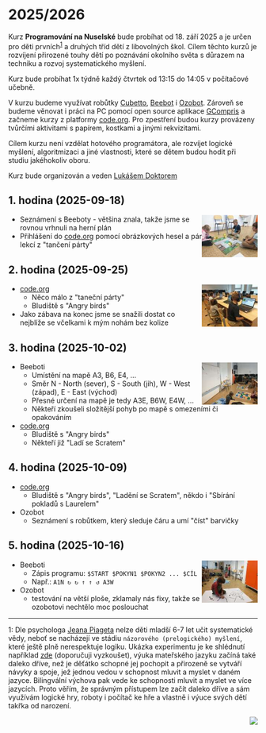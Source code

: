 # 2025/2026

Kurz **Programování na Nuselské** bude probíhat od 18. září 2025
a je určen pro děti prvních<sup>[1](#footnote1)</sup> a druhých
tříd dětí z libovolných škol. Cílem těchto kurzů je rozvíjení
přirozené touhy dětí po poznávání okolního světa s důrazem na
techniku a rozvoj systematického myšlení.

Kurz bude probíhat 1x týdně každý čtvrtek od 13:15 do 14:05 v počítačové
učebně.

V kurzu budeme využívat robůtky [Cubetto](https://www.primotoys.com),
[Beebot](https://www.bee-bot.us/) i [Ozobot](https://ozobot.com/).
Zároveň se budeme věnovat i práci na PC pomocí open source aplikace
[GCompris](https://gcompris.net) a začneme kurzy z platformy
[code.org](https://[www.code.org](https://www.code.org)). Pro zpestření budou kurzy provázeny
tvůrčími aktivitami s papírem, kostkami a jinými rekvizitami.

Cílem kurzu není vzdělat hotového programátora, ale rozvíjet logické
myšlení, algoritmizaci a jiné vlastnosti, které se dětem budou hodit
při studiu jakéhokoliv oboru.

Kurz bude organizován a veden [Lukášem Doktorem](../lectors/ldoktor)

## 1. hodina (2025-09-18)

<a href="zacatecnici-1-01-beebot.jpg">
    <img align="right" src="zacatecnici-1-01-beebot-small.jpg" style="height:85px">
</a>

* Seznámení s Beeboty - většina znala, takže jsme se rovnou vrhnuli na herní plán
* Přihlášení do [code.org](https://www.code.org) pomocí obrázkových hesel a pár lekcí z "tančení párty"

## 2. hodina (2025-09-25)

<a href="zacatecnici-1-02-code.jpg">
    <img align="right" src="zacatecnici-1-02-code-small.jpg" style="height:85px">
</a>

* [code.org](https://www.code.org)
  * Něco málo z "taneční párty"
  * Bludiště s "Angry birds"
* Jako zábava na konec jsme se snažili dostat co nejblíže se včelkami k mým nohám bez kolize

## 3. hodina (2025-10-02)

<a href="zacatecnici-1-03-beebot.jpg">
    <img align="right" src="zacatecnici-1-03-beebot-small.jpg" style="height:85px">
</a>

* Beeboti
  * Umístění na mapě A3, B6, E4, ...
  * Směr N - North (sever), S - South (jih), W - West (západ), E - East (východ)
  * Přesné určení na mapě je tedy A3E, B6W, E4W, ...
  * Někteří zkoušeli složitější pohyb po mapě s omezeními či opakováním
* [code.org](https://www.code.org)
  * Bludiště s "Angry birds"
  * Někteří již "Ladí se Scratem"

## 4. hodina (2025-10-09)

* [code.org](https://www.code.org)
  * Bludiště s "Angry birds", "Ladění se Scratem", někdo i "Sbírání pokladů s Laurelem"
* Ozobot
  * Seznámení s robůtkem, který sleduje čáru a umí "číst" barvičky

## 5. hodina (2025-10-16)

<a href="zacatecnici-1-05-ozobot.jpg">
    <img align="right" src="zacatecnici-1-05-ozobot-small.jpg" style="height:85px">
</a>

* Beeboti
  * Zápis programu: ``$START $POKYN1 $POKYN2 ... $CÍL``
  * Např.: ``A1N ↻ ↻ ↑ ↑ ↺ A3W``
* Ozobot
  * testování na větší ploše, zklamaly nás fixy, takže se ozobotovi nechtělo moc poslouchat

* * * * * * * * *

<a name="footnote1">1</a>: Dle psychologa [Jeana Piageta](https://cs.wikipedia.org/wiki/Jean\_Piaget)
nelze děti mladší 6-7 let učit systematické vědy, neboť se nacházejí
ve stádiu `názorového (prelogického) myšlení`, které ještě plně
nerespektuje logiku. Ukázka experimentu je ke shlédnutí například
[zde](https://www.youtube.com/watch?v=tQLpysTbFso) (doporučuji vyzkoušet),
výuka mateřského jazyku začíná také daleko dříve, než je děťátko schopné
jej pochopit a přirozeně se vytváří návyky a spoje, jež jednou vedou v
schopnost mluvit a myslet v daném jazyce. Bilingvální výchova pak vede
ke schopnosti mluvit a myslet ve více jazycích. Proto věřím, že správným
přístupem lze začít daleko dříve a sám využívám logické hry, roboty i
počítač ke hře a vlastně i výuce svých dětí takřka od narození.

<img align="right" src="../media/robots_bottom.jpg">
